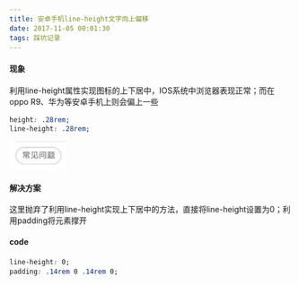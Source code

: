 ```yaml
---
title: 安卓手机line-height文字向上偏移
date: 2017-11-05 00:01:30
tags: 踩坑记录
---
```

#### 现象

利用line-height属性实现图标的上下居中，IOS系统中浏览器表现正常；而在oppo R9、华为等安卓手机上则会偏上一些

```CSS
height: .28rem;
line-height: .28rem;
```


<img src="android-line-height/before.png" width="20%">

#### 解决方案

这里抛弃了利用line-height实现上下居中的方法，直接将line-height设置为0；利用padding将元素撑开

#### code

```CSS
line-height: 0;
padding: .14rem 0 .14rem 0;
```